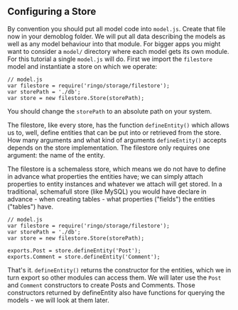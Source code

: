 Configuring a Store
-----------------

By convention you should put all model code into `model.js`. Create that file now in your demoblog folder. We will put all data describing the models as well as any model behaviour into that module. For bigger apps you might want to consider a `model/` directory where each model gets its own module. For this tutorial a single `model.js` will do. First we import the `filestore` model and instantiate a store on which we operate:

    // model.js
    var filestore = require('ringo/storage/filestore');
    var storePath = './db';
    var store = new filestore.Store(storePath);

You should change the `storePath` to an absolute path on your system.

The filestore, like every store, has the function `defineEntity()` which allows us to, well, define entities that can be put into or retrieved from the store. How many arguments and what kind of arguments `defineEntity()` accepts depends on the store implementation. The filestore only requires one argument: the name of the entity.

The filestore is a schemaless store, which means we do not have to define in advance what properties the entities have; we can simply attach properties to entity instances and whatever we attach will get stored. In a traditional, schemafull store (like MySQL) you would have declare in advance - when creating tables - what properties ("fields") the entities ("tables") have.

    // model.js
    var filestore = require('ringo/storage/filestore');
    var storePath = './db';
    var store = new filestore.Store(storePath);

    exports.Post = store.defineEntity('Post');
    exports.Comment = store.defineEntity('Comment');

That's it. `defineEntity()` returns the constructor for the entities, which we in turn export so other modules can access them. We will later use the `Post` and `Comment` constructors to create Posts and Comments. Those constructors returned by defineEntity also have functions for querying the models - we will look at them later.

